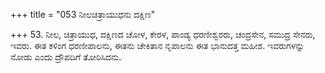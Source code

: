+++
title = "053 ನೀಲಚಿತ್ರಾಯುಧನು ದಕ್ಷಿಣ"

+++
53. ನೀಲ, ಚಿತ್ರಾಯುಧ, ದಕ್ಷಿಣದ ಚೋಳ, ಕೇರಳ, ಪಾಂಡ್ಯ ಧರಣೀಶ್ವರರು, ಚಂದ್ರಸೇನ, ಸಮುದ್ರ ಸೇನರು, ಇವರು. ಈತ ಕಳಿಂಗ ಧರಣೀಪಾಲನು, ಈತನು ಚೇಕಿತಾನ ನೃಪಾಲನು ಈತ ಭಾನುದತ್ತ ಮಹೀಶ. ಇವರುಗಳನ್ನು ನೋಡು ಎಂದು ದ್ರೌಪದಿಗೆ ತೋರಿಸಿದನು.